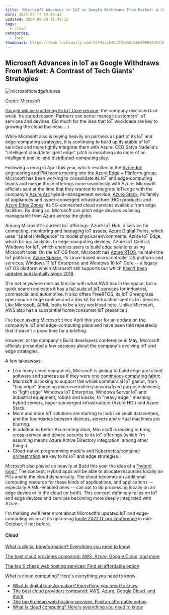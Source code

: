 ```yaml
---
title: "Microsoft Advances in IoT as Google Withdraws From Market: A Contrast of Tech Giants' Strategies"
date: 2024-09-17 19:48:43
updated: 2024-09-20 11:49:12
tags:
  - cloud
categories:
  - tech
thumbnail: https://thmb.techidaily.com/f4f9accb76c2f0e56a5b696898639186341161f48fdcc3e0304d957b51f658e3.jpg
---
```


## Microsoft Advances in IoT as Google Withdraws From Market: A Contrast of Tech Giants' Strategies

![microsoftiotedgefutures](https://www.zdnet.com/a/img/resize/ab45baac014728d8614f511da7f173adb242007d/2022/08/23/3af2ee86-3f98-4a23-a988-72035f43ac5b/microsoftiotedgefutures.jpg?auto=webp&width=1280)

Credit: Microsoft

[Google will be shuttering its IoT Core service](https://techcrunch.com/2022/08/17/google-cloud-will-shutter-its-iot-core-service-next-year/); the company disclosed last week. Its stated reason: Partners can better manage customers' IoT services and devices. (So much for the idea that IoT workloads are key to growing the cloud business....)   
  
While Microsoft also is relying heavily on partners as part of its IoT and edge-computing strategies, it is continuing to build up its stable of IoT services and more tightly integrate them with Azure. CEO Satya Nadella's "intelligent cloud/intelligent edge" pitch is morphing into more of an intelligent end-to-end distributed-computing play.   
  
Following a reorg in April this year, which resulted in the [Azure IoT engineering and PM teams moving into the Azure Edge + Platform group](https://www.zdnet.com/article/microsoft-president-of-15000-person-digital-transformation-group-james-phillips-is-out/), Microsoft has been working to consolidate its IoT and edge-computing teams and merge those offerings more seamlessly with Azure. Microsoft officials said at the time that they wanted to integrate IoT/edge with the company's [Azure Arc](https://www.zdnet.com/article/microsoft-enables-more-azure-services-to-run-anywhere-via-azure-arc/) hybrid-management service; [Azure Stack](https://www.zdnet.com/article/microsofts-hybrid-2-0-strategy-azure-arc-azure-stack-hub-azure-stack-edge-explained/), its family of appliances and hyper-converged infrastructure (HCI) products; and [Azure Edge Zones](https://www.zdnet.com/article/microsoft-to-enable-new-5g-edge-computing-scenarios-with-azure-edge-zones-now-in-private-preview/), its 5G-connected cloud services available from edge facilities. By doing so, Microsoft can pitch edge devices as being manageable from Azure across the globe.   
  
Among Microsoft's current IoT offerings: Azure IoT Hub, a service for connecting, monitoring and managing IoT assets; Azure Digital Twins, which uses "spatial intelligence" to model physical environments; Azure IoT Edge, which brings analytics to edge-computing devices; Azure IoT Central; Windows for IoT, which enables users to build edge solutions using Microsoft tools. On the IoT OS front, Microsoft has [Azure RTOS](https://www.zdnet.com/article/microsoft-to-combine-windows-10-iot-core-and-iot-enterprise-in-2021/), its real-time IoT platform; [Azure Sphere](https://www.zdnet.com/article/microsofts-azure-sphere-its-linux-based-microcontroller-plus-cloud-service-hits-general-availability/), its Linux-based microcontroller OS platform and services; Windows 11 IoT Enterprise and Windows 10 IoT Core -- a legacy IoT OS platform which Microsoft still supports but which [hasn't been updated substantially since 2018](https://docs.microsoft.com/en-us/lifecycle/products/windows-10-iot-core).   
  
(I'm not anywhere near as familiar with what AWS has in the space, but a quick search indicates it has [a full suite of IoT services](https://buy.geni.us/Proxy.ashx?TSID=368250&GR%5FURL=https%3A%2F%2Faws.amazon.com%2Fiot%2F%3Ftag%3Dzd-buy-button-20%26ascsubtag%3D%5F%5FCOM%5FCLICK%5FID%5F%5F%7C9719efbb-93b1-455f-8814-b0030469c650%7Cdtp&dtb=1) for industrial, commercial and automotive. It also offers FreeRTOS, its IoT Greengrass open-source edge runtime and a dev kit for education-centric IoT devices. Like Microsoft, AI/ML looks to be a key workload here. Unlike Microsoft, AWS also has a substantial home/consumer IoT presence.)   
  
I've been asking Microsoft since April this year for an update on the company's IoT and edge-computing plans and have been told repeatedly that it wasn't a good time for a briefing.   
  
However, at the company's Build developers conference in May, Microsoft officials presented a few sessions about the company's evolving IoT and edge strategies. 

A few takeaways:

* Like many cloud companies, Microsoft is aiming to build edge and cloud software and services as if they were [one continuous computing fabric](https://www.reddit.com/r/technology/comments/uz33f3/im%5Fkevin%5Fscott%5Fchief%5Ftechnology%5Fofficer%5Fof/).
* Microsoft is looking to support the whole commercial IoT gamut, from "tiny edge" (meaning microcontrollers/sensors/fixed purpose devices); to "light edge" Windows IoT Enterprise, Windows Server IoT and industrial equipment, robots and kiosks; to "heavy edge," meaning hybrid servers, hyper-converged infrastructure (Azure HCI) and Azure Stack.
* More and more IoT solutions are starting to look like small datacenters, and the boundaries between devices, servers and virtual machines are blurring.
* In addition to better Azure integration, Microsoft is looking to bring cross-service and device security to its IoT offerings (which I'm assuming means Azure Active Directory integration, among other things).
* Cloud-native programming models and [Kubernetes/container orchestration](https://www.zdnet.com/article/microsoft-is-enabling-kubernetes-for-windows-edge-computing-devices-via-project-haven/) are key to its IoT and edge strategies.

Microsoft also played up heavily at Build this year the idea of a ["hybrid loop."](https://www.zdnet.com/article/project-volterra-microsoft-is-building-an-arm-dev-kit-on-the-snapdragon-compute-platform/) The concept: Hybrid apps will be able to allocate resources locally on PCs and in the cloud dynamically. The cloud becomes an additional computing resource for these kinds of applications, and applications -- especially AI/ML-enabled ones -- can opt to do processing locally on an edge device or in the cloud (or both). This concept definitely relies on IoT and edge devices and services becoming more deeply integrated with Azure.

I'm thinking we'll hear more about Microsoft's updated IoT and edge-computing vision at its upcoming [Ignite 2022 IT pro conference](https://ignite.microsoft.com/en-US/) in mid-October, if not before. 

#### Cloud

[​What is digital transformation? Everything you need to know](https://www.zdnet.com/article/what-is-digital-transformation-everything-you-need-to-know-about-how-technology-is-reshaping/ "​What is digital transformation? Everything you need to know")

[The best cloud providers compared: AWS, Azure, Google Cloud, and more](https://www.zdnet.com/article/the-top-cloud-providers-of-2021-aws-microsoft-azure-google-cloud-hybrid-saas/ "The best cloud providers compared: AWS, Azure, Google Cloud, and more")

[The top 6 cheap web hosting services: Find an affordable option](https://www.zdnet.com/article/best-cheap-web-hosting/ "The top 6 cheap web hosting services: Find an affordable option")

[What is cloud computing? Here's everything you need to know](https://www.zdnet.com/article/what-is-cloud-computing-everything-you-need-to-know-about-the-cloud/ "What is cloud computing? Here's everything you need to know")

* [​What is digital transformation? Everything you need to know](https://www.zdnet.com/article/what-is-digital-transformation-everything-you-need-to-know-about-how-technology-is-reshaping/ "​What is digital transformation? Everything you need to know")
* [The best cloud providers compared: AWS, Azure, Google Cloud, and more](https://www.zdnet.com/article/the-top-cloud-providers-of-2021-aws-microsoft-azure-google-cloud-hybrid-saas/ "The best cloud providers compared: AWS, Azure, Google Cloud, and more")
* [The top 6 cheap web hosting services: Find an affordable option](https://www.zdnet.com/article/best-cheap-web-hosting/ "The top 6 cheap web hosting services: Find an affordable option")
* [What is cloud computing? Here's everything you need to know](https://www.zdnet.com/article/what-is-cloud-computing-everything-you-need-to-know-about-the-cloud/ "What is cloud computing? Here's everything you need to know")

<ins class="adsbygoogle"
     style="display:block"
     data-ad-format="autorelaxed"
     data-ad-client="ca-pub-7571918770474297"
     data-ad-slot="1223367746"></ins>



<ins class="adsbygoogle"
     style="display:block"
     data-ad-client="ca-pub-7571918770474297"
     data-ad-slot="8358498916"
     data-ad-format="auto"
     data-full-width-responsive="true"></ins>
